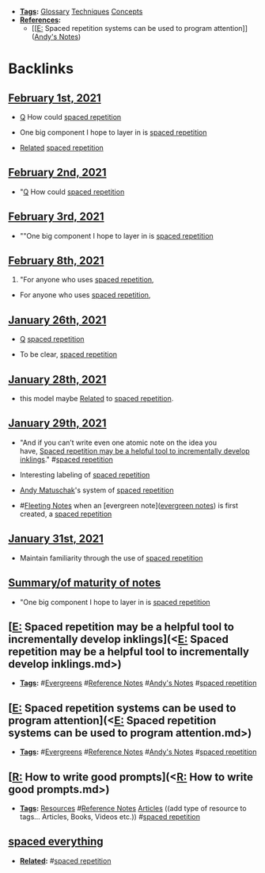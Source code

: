 - **[Tags](<Tags.md>):** [Glossary](<Glossary.md>) [Techniques](<Techniques.md>) [Concepts](<Concepts.md>)
- **[References](<References.md>):**
    - [[[E:](<[[E:.md>) Spaced repetition systems can be used to program attention]] ([Andy's Notes](<Andy's Notes.md>))

# Backlinks
## [February 1st, 2021](<February 1st, 2021.md>)
- [Q](<Q.md>) How could [spaced repetition](<spaced repetition.md>)

- One big component I hope to layer in is [spaced repetition](<spaced repetition.md>)

- [Related](<Related.md>) [spaced repetition](<spaced repetition.md>)

## [February 2nd, 2021](<February 2nd, 2021.md>)
- "[Q](<Q.md>) How could [spaced repetition](<spaced repetition.md>)

## [February 3rd, 2021](<February 3rd, 2021.md>)
- ""One big component I hope to layer in is [spaced repetition](<spaced repetition.md>)

## [February 8th, 2021](<February 8th, 2021.md>)
1. "For anyone who uses [spaced repetition](<spaced repetition.md>),

- For anyone who uses [spaced repetition](<spaced repetition.md>),

## [January 26th, 2021](<January 26th, 2021.md>)
- [Q](<Q.md>) [spaced repetition](<spaced repetition.md>)

- To be clear, [spaced repetition](<spaced repetition.md>)

## [January 28th, 2021](<January 28th, 2021.md>)
- this model maybe [Related](<Related.md>) to [spaced repetition](<spaced repetition.md>).

## [January 29th, 2021](<January 29th, 2021.md>)
- "And if you can’t write even one atomic note on the idea you have, [Spaced repetition may be a helpful tool to incrementally develop inklings](https://notes.andymatuschak.org/z7iCjRziX6V6unNWL81yc2dJicpRw2Cpp9MfQ)." #[spaced repetition](<spaced repetition.md>)

- Interesting labeling of [spaced repetition](<spaced repetition.md>)

- [Andy Matuschak](<Andy Matuschak.md>)'s system of [spaced repetition](<spaced repetition.md>)

- #[Fleeting Notes](<Fleeting Notes.md>) when an [evergreen note]([evergreen notes](<evergreen notes.md>)) is first created, a [spaced repetition](<spaced repetition.md>)

## [January 31st, 2021](<January 31st, 2021.md>)
- Maintain familiarity through the use of [spaced repetition](<spaced repetition.md>)

## [Summary/of maturity of notes](<Summary/of maturity of notes.md>)
- "One big component I hope to layer in is [spaced repetition](<spaced repetition.md>)

## [[E:](<[E:.md>) Spaced repetition may be a helpful tool to incrementally develop inklings](<[E:](<E:.md>) Spaced repetition may be a helpful tool to incrementally develop inklings.md>)
- **[Tags](<Tags.md>):** #[Evergreens](<Evergreens.md>) #[Reference Notes](<Reference Notes.md>) #[Andy's Notes](<Andy's Notes.md>) #[spaced repetition](<spaced repetition.md>)

## [[E:](<[E:.md>) Spaced repetition systems can be used to program attention](<[E:](<E:.md>) Spaced repetition systems can be used to program attention.md>)
- **[Tags](<Tags.md>):** #[Evergreens](<Evergreens.md>) #[Reference Notes](<Reference Notes.md>) #[Andy's Notes](<Andy's Notes.md>) #[spaced repetition](<spaced repetition.md>)

## [[R:](<[R:.md>) How to write good prompts](<[R:](<R:.md>) How to write good prompts.md>)
- **[Tags](<Tags.md>):** [Resources](<Resources.md>) #[Reference Notes](<Reference Notes.md>) [Articles](<Articles.md>) ((add type of resource to tags... Articles, Books, Videos etc.)) #[spaced repetition](<spaced repetition.md>)

## [spaced everything](<spaced everything.md>)
- **[Related](<Related.md>):** #[spaced repetition](<spaced repetition.md>)

